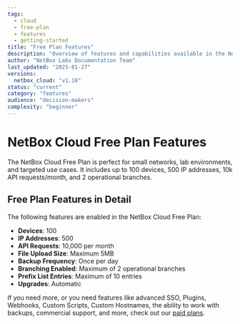```yaml
---
tags:
  - cloud
  - free-plan
  - features
  - getting-started
title: "Free Plan Features"
description: "Overview of features and capabilities available in the NetBox Cloud Free Plan, including limitations and upgrade options."
author: "NetBox Labs Documentation Team"
last_updated: "2025-01-27"
versions:
  netbox_cloud: "v1.10"
status: "current"
category: "features"
audience: "decision-makers"
complexity: "beginner"
---
```


# NetBox Cloud Free Plan Features

The NetBox Cloud Free Plan is perfect for small networks, lab environments, and targeted use cases. It includes up to 100 devices, 500 IP addresses, 10k API requests/month, and 2 operational branches. 

## Free Plan Features in Detail

The following features are enabled in the NetBox Cloud Free Plan: 

- **Devices**: 100
- **IP Addresses**: 500
- **API Requests**: 10,000 per month
- **File Upload Size**: Maximum 5MB 
- **Backup Frequency**: Once per day
- **Branching Enabled**: Maximum of 2 operational branches
- **Prefix List Entries**: Maximum of 10 entries
- **Upgrades**: Automatic

If you need more, or you need features like advanced SSO, Plugins, Webhooks, Custom Scripts, Custom Hostnames, the ability to work with backups, commercial support, and more, check out our [paid plans](https://netboxlabs.com/pricing/).
